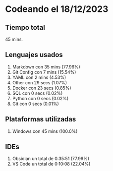 # Codeando el 18/12/2023

## Tiempo total
45 mins.

## Lenguajes usados
1. Markdown con 35 mins (77.96%)
1. Git Config con 7 mins (15.54%)
1. YAML con 2 mins (4.53%)
1. Other con 29 secs (1.07%)
1. Docker con 23 secs (0.85%)
1. SQL con 0 secs (0.02%)
1. Python con 0 secs (0.02%)
1. Git con 0 secs (0.01%)

## Plataformas utilizadas
1. Windows con 45 mins (100.0%)

## IDEs
1. Obsidian un total de 0:35:51 (77.96%)
1. VS Code un total de 0:10:08 (22.04%)
